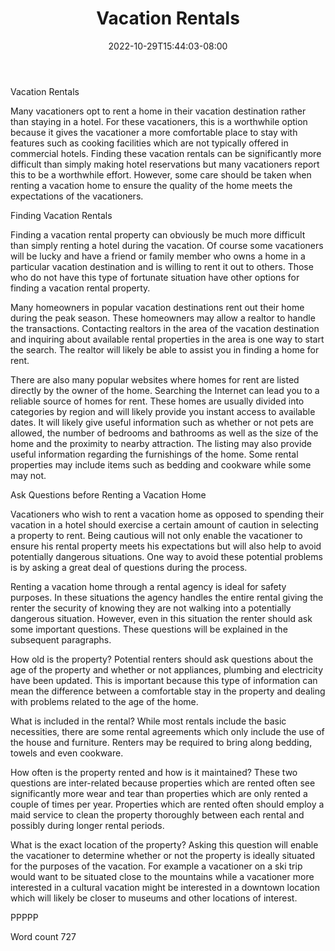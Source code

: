 ﻿---
title: "Vacation Rentals"
date: 2022-10-29T15:44:03-08:00
description: "Renting A House Or Apartment Tips for Web Success"
featured_image: "/images/Renting A House Or Apartment.jpg"
tags: ["Renting A House Or Apartment"]
---

Vacation Rentals

Many vacationers opt to rent a home in their vacation destination rather than staying in a hotel. For these vacationers, this is a worthwhile option because it gives the vacationer a more comfortable place to stay with features such as cooking facilities which are not typically offered in commercial hotels. Finding these vacation rentals can be significantly more difficult than simply making hotel reservations but many vacationers report this to be a worthwhile effort. However, some care should be taken when renting a vacation home to ensure the quality of the home meets the expectations of the vacationers. 

Finding Vacation Rentals

Finding a vacation rental property can obviously be much more difficult than simply renting a hotel during the vacation. Of course some vacationers will be lucky and have a friend or family member who owns a home in a particular vacation destination and is willing to rent it out to others. Those who do not have this type of fortunate situation have other options for finding a vacation rental property.

Many homeowners in popular vacation destinations rent out their home during the peak season. These homeowners may allow a realtor to handle the transactions. Contacting realtors in the area of the vacation destination and inquiring about available rental properties in the area is one way to start the search. The realtor will likely be able to assist you in finding a home for rent. 

There are also many popular websites where homes for rent are listed directly by the owner of the home. Searching the Internet can lead you to a reliable source of homes for rent. These homes are usually divided into categories by region and will likely provide you instant access to available dates. It will likely give useful information such as whether or not pets are allowed, the number of bedrooms and bathrooms as well as the size of the home and the proximity to nearby attraction. The listing may also provide useful information regarding the furnishings of the home. Some rental properties may include items such as bedding and cookware while some may not. 

Ask Questions before Renting a Vacation Home

Vacationers who wish to rent a vacation home as opposed to spending their vacation in a hotel should exercise a certain amount of caution in selecting a property to rent. Being cautious will not only enable the vacationer to ensure his rental property meets his expectations but will also help to avoid potentially dangerous situations. One way to avoid these potential problems is by asking a great deal of questions during the process.

Renting a vacation home through a rental agency is ideal for safety purposes. In these situations the agency handles the entire rental giving the renter the security of knowing they are not walking into a potentially dangerous situation. However, even in this situation the renter should ask some important questions. These questions will be explained in the subsequent paragraphs.

How old is the property? Potential renters should ask questions about the age of the property and whether or not appliances, plumbing and electricity have been updated. This is important because this type of information can mean the difference between a comfortable stay in the property and dealing with problems related to the age of the home.

What is included in the rental? While most rentals include the basic necessities, there are some rental agreements which only include the use of the house and furniture. Renters may be required to bring along bedding, towels and even cookware. 

How often is the property rented and how is it maintained? These two questions are inter-related because properties which are rented often see significantly more wear and tear than properties which are only rented a couple of times per year. Properties which are rented often should employ a maid service to clean the property thoroughly between each rental and possibly during longer rental periods. 

What is the exact location of the property? Asking this question will enable the vacationer to determine whether or not the property is ideally situated for the purposes of the vacation. For example a vacationer on a ski trip would want to be situated close to the mountains while a vacationer more interested in a cultural vacation might be interested in a downtown location which will likely be closer to museums and other locations of interest.

PPPPP

Word count 727


